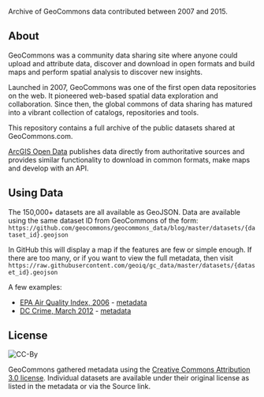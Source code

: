 Archive of GeoCommons data contributed between 2007 and 2015. 

## About

GeoCommons was a community data sharing site where anyone could upload and attribute data, discover and download in open formats and build maps and perform spatial analysis to discover new insights. 

Launched in 2007, GeoCommons was one of the first open data repositories on the web. It pioneered web-based spatial data exploration and collaboration. Since then, the global commons of data sharing has matured into a vibrant collection of catalogs, repositories and tools.

This repository contains a full archive of the public datasets shared at GeoCommons.com.


[ArcGIS Open Data](http://opendata.arcgis.com) publishes data directly from authoritative sources and provides similar functionality to download in common formats, make maps and develop with an API. 

## Using Data

The 150,000+ datasets are all available as GeoJSON. Data are available using the same dataset ID from GeoCommons of the form: `https://github.com/geocommons/geocommons_data/blog/master/datasets/{dataset_id}.geojson`

In GitHub this will display a map if the features are few or simple enough. If there are too many, or if you want to view the full metadata, then visit `https://raw.githubusercontent.com/geoiq/gc_data/master/datasets/{dataset_id}.geojson`

A few examples:

- [EPA Air Quality Index, 2006](https://github.com/geoiq/gc_data/blob/master/datasets/6.geojson) - [metadata](https://raw.githubusercontent.com/geoiq/gc_data/master/datasets/6.geojson)
- [DC Crime, March 2012](https://github.com/geoiq/gc_data/blob/master/datasets/222312.geojson) - [metadata](https://raw.githubusercontent.com/geoiq/gc_data/master/datasets/222312.geojson)

## License

![CC-By](http://mirrors.creativecommons.org/presskit/buttons/88x31/png/by.png)

GeoCommons gathered metadata using the [Creative Commons Attribution 3.0 license](http://creativecommons.org/licenses/by/3.0/). Individual datasets are available under their original license as listed in the metadata or via the Source link. 
